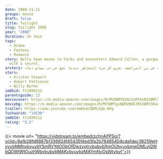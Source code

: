 ```yaml
---
date: 2008-11-21
groups: movie
draft: false
title: Twilight
slug: Twilight 2008
year: "2008"
duration: 2h 2min
tags:
  - Drama
  - Fantasy
  - Romance
story: Bella Swan moves to Forks and encounters Edward Cullen, a gorgeous boy
  with a secret.
arstory: فتاة في سن المراهقة تعرض كل شيء للمخاطر عندما تقع في حب مصاص دماء.
stars:
  - Kristen Stewart
  - Robert Pattinson
  - Billy Burke
imdbid: tt1099212
parentsguide: 13
moviecover: https://m.media-amazon.com/images/M/MV5BMTQ2NzUxMTAxN15BMl5BanBnXkFtZTcwMzEyMTIwMg@@._V1_FMjpg_UY863_.jpg
moviebg: https://m.media-amazon.com/images/M/MV5BMTgxNDM2NDE3M15BMl5BanBnXkFtZTcwNjU2MzIzMw@@._V1_SY1000_CR0,0,1499,1000_AL_.jpg
trailer: https://www.youtube.com/embed/QDRLSqm_WVg
fushaarid: "14530"
imdbId: tt1099212
rating: "5.2"
---
```


{{< movie url= "https://vidstream.to/embed/zchnAIfPSg/?vclid=9a1b28fd8887b1336624f45435f4ed3fa2b78485404cda1dec38259eHyyybNMhybyuybYSmRVYdOObOfDwzyotrybubybXmOUbyuybmwDMLvjQWbQDWtWtOuzhWbybubybMAKybyuybzMAYmNyOsWtybyt">}}
